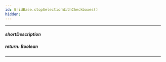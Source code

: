 ```yaml
---
id: GridBase.stopSelectionWithCheckboxes()
hidden: 
---
```

---
##### shortDescription

##### return: Boolean

---
